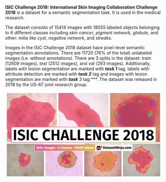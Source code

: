 **ISIC Challenge 2018: International Skin Imaging Collaboration Challenge 2018** is a dataset for a semantic segmentation task. It is used in the medical research. 

The dataset consists of 15414 images with 18055 labeled objects belonging to 6 different classes including *skin cancer*, *pigment network*, *globule*, and other: *milia like cyst*, *negative network*, and *streaks*.

Images in the ISIC Challenge 2018 dataset have pixel-level semantic segmentation annotations. There are 11720 (76% of the total) unlabeled images (i.e. without annotations). There are 3 splits in the dataset: *train* (12609 images), *test* (2512 images), and *val* (293 images). Additionally, labels with lesion segmentation are marked with ***task 1*** tag, labels with attribute detection are marked with ***task 2*** tag and images with lesion segmentation are marked with ***task*** 3 tag.***. The dataset was released in 2018 by the US-AT joint research group.

<img src="https://github.com/dataset-ninja/isic-challenge-2018/raw/main/visualizations/poster.png">
